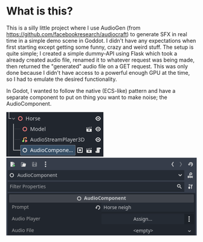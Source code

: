# What is this?
This is a silly little project where I use AudioGen (from https://github.com/facebookresearch/audiocraft) to generate SFX in real time in a simple demo scene in Goddot. I didn't have any expectations when first starting except getting some funny, crazy and weird stuff. The setup is quite simple; I created a simple dummy-API using Flask which took a already created audio file, renamed it to whatever request was being made, then returned the "generated" audio file on a GET request. This was only done because I didn't have access to a powerful enough GPU at the time, so I had to emulate the desired functionality.

In Godot, I wanted to follow the native (ECS-like) pattern and have a separate component to put on thing you want to make noise; the AudioComponent.
  
![AudioComponent](img/audio_component.png)&nbsp;![AudioComponent Inspector](img/audio_component_data.png)
